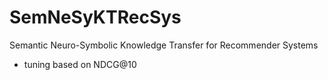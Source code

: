 # SemNeSyKTRecSys
Semantic Neuro-Symbolic Knowledge Transfer for Recommender Systems

- tuning based on NDCG@10